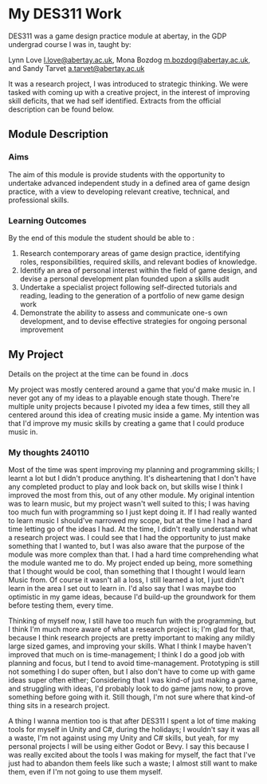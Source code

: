 # My DES311 Work
DES311 was a game design practice module at abertay, in the GDP undergrad course I was in, taught by: 

Lynn Love l.love@abertay.ac.uk, Mona Bozdog m.bozdog@abertay.ac.uk, and Sandy Tarvet a.tarvet@abertay.ac.uk

It was a research project, I was introduced to strategic thinking. We were tasked with coming up with a creative project, in the interest of improving skill deficits, that we had self identified. Extracts from the official description can be found below.

## Module Description
### Aims
The aim of this module is provide students with the opportunity to undertake advanced independent study in a defined area of game design practice, with a view to developing relevant creative, technical, and professional skills.

### Learning Outcomes
By the end of this module the student should be able to :
1. Research contemporary areas of game design practice, identifying roles, responsibilities, required skills, and relevant bodies of knowledge.
2. Identify an area of personal interest within the field of game design, and devise a personal development plan founded upon a skills audit
3. Undertake a specialist project following self-directed tutorials and reading, leading to the generation of a portfolio of new game design work
4. Demonstrate the ability to assess and communicate one-s own development, and to devise effective strategies for ongoing personal improvement

## My Project
Details on the project at the time can be found in .docs

My project was mostly centered around a game that you'd make music in. I never got any of my ideas to a playable enough state though. There're multiple unity projects because I pivoted my idea a few times, still they all centered around this idea of creating music inside a game. My intention was that I'd improve my music skills by creating a game that I could produce music in.

### My thoughts 240110
Most of the time was spent improving my planning and programming skills; I learnt a lot but I didn't produce anything. It's disheartening that I don't have any completed product to play and look back on, but skills wise I think I improved the most from this, out of any other module. My original intention was to learn music, but my project wasn't well suited to this; I was having too much fun with programming so I just kept doing it. If I had really wanted to learn music I should've narrowed my scope, but at the time I had a hard time letting go of the ideas I had. At the time, I didn't really understand what a research project was. I could see that I had the opportunity to just make something that I wanted to, but I was also aware that the purpose of the module was more complex than that. I had a hard time comprehending what the module wanted me to do. My project ended up being, more something that I thought would be cool, than something that I thought I would learn Music from. Of course it wasn't all a loss, I still learned a lot, I just didn't learn in the area I set out to learn in. I'd also say that I was maybe too optimistic in my game ideas, because I'd build-up the groundwork for them before testing them, every time. 

Thinking of myself now, I still have too much fun with the programming, but I think I'm much more aware of what a research project is; I'm glad for that, because I think research projects are pretty important to making any mildly large sized games, and improving your skills. What I think I maybe haven't improved that much on is time-management; I think I do a good job with planning and focus, but I tend to avoid time-management. Prototyping is still not something I do super often, but I also don't have to come up with game ideas super often either; Considering that I was kind-of just making a game, and struggling with ideas, I'd probably look to do game jams now, to prove something before going with it. Still though, I'm not sure where that kind-of thing sits in a research project.

A thing I wanna mention too is that after DES311 I spent a lot of time making tools for myself in Unity and C#, during the holidays; I wouldn't say it was all a waste, I'm not against using my Unity and C# skills, but yeah, for my personal projects I will be using either Godot or Bevy. I say this because I was really excited about the tools I was making for myself, the fact that I've just had to abandon them feels like such a waste; I almost still want to make them, even if I'm not going to use them myself.
